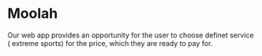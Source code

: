 # Moolah


Our web app provides an opportunity for the user to choose definet service ( extreme sports) for the price, which they are ready to pay for.
